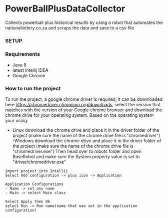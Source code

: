 # PowerBallPlusDataCollector
Collects powerball plus historical results by using a robot that automates the nationallottery.co.za and scraps the data and save to a csv file
### SETUP
### Requirements
- Java 8
- latest Intellij IDEA
- Google Chrome
### How to run the project
To run the project, a google chrome driver is required, it can be downloaded here https://chromedriver.chromium.org/downloads, select the version that matches with the version of your Google chrome browser and download the chrome drive for your operating system.
Based on the operating system your using:
- Linux
download the chrome drive and place it in the driver folder of the project (make sure the name of the chrome drive file is "chromedriver")
-Windows
download the chrome drive and place it in the driver folder of the project (make sure the name of the chrome drive file is "chromedriver.exe")
Then head over to robots folder and open BaseRobot and make sure the System.property value is set to "driver/chromedriver.exe"

```
import project into Intellij
Select Add configuration -> plus icon -> Application

Application Configurations
- Name -> set any name
- Main -> select Main class

Select Apply then Ok
select Run -> Run name(name that was set in the application configuration)
```
